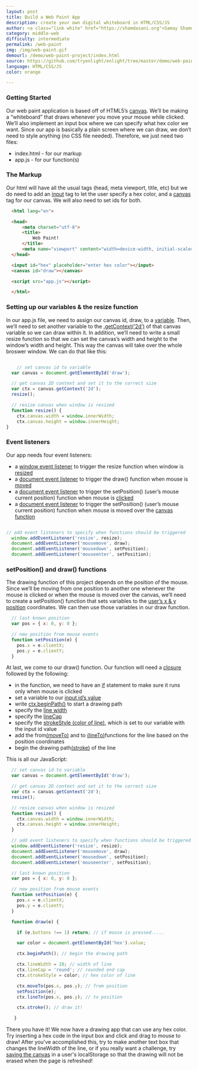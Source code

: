 ```yaml
---
layout: post
title: Build a Web Paint App
description: create your own digital whiteboard in HTML/CSS/JS
author: <a class="link white" href="https://shamdasani.org">Samay Shamdasani</a>
category: middle-web
difficulty: intermediate
permalink: /web-paint
img: /img/web-paint.gif
demourl: /demo/web-paint-project/index.html
source: https://github.com/tryenlight/enlight/tree/master/demo/web-paint-project
language: HTML/CSS/JS
color: orange

---
```


### Getting Started

Our web paint application is based off of HTML5’s <a href="http://www.w3schools.com/html/html5_canvas.asp" class="underline">canvas</a>. We’ll be making a “whiteboard” that draws whenever you move your mouse while clicked. We’ll also implement an input box where we can specify what hex color we want. Since our app is basically a plain screen where we can draw, we don’t need to style anything (no CSS file needed). Therefore, we just need two files:

-   index.html - for our markup
-   app.js - for our function(s)

### The Markup

Our html will have all the usual tags (head, meta viewport, title, etc) but we do need to add an <a href="http://www.w3schools.com/tags/tag_input.asp" class="underline">input</a> tag to let the user specify a hex color, and a <a href="http://www.w3schools.com/html/html5_canvas.asp" class="underline">canvas</a> tag for our canvas. We will also need to set ids for both.

```html
  <html lang="en">

  <head>
      <meta charset="utf-8">
      <title>
          Web Paint!
      </title>
      <meta name="viewport" content="width=device-width, initial-scale=1">
  </head>

  <input id="hex" placeholder="enter hex color"></input>
  <canvas id="draw"></canvas>

  <script src="app.js"></script>

  </html>
 ```


### Setting up our variables & the resize function

In our app.js file, we need to assign our canvas id, draw, to a <a href="http://www.w3schools.com/jsref/met_document_getelementbyid.asp" class="underline">variable</a>. Then, we’ll need to set another variable to the <a href="https://developer.mozilla.org/en-US/docs/Web/API/HTMLCanvasElement/getContext" class="underline">.getContext(’2d’)</a> of that canvas variable so we can draw within it. In addition, we’ll need to write a small resize function so that we can set the canvas’s width and height to the window’s width and height. This way the canvas will take over the whole broswer window. We can do that like this:

```js

    // set canvas id to variable
  var canvas = document.getElementById('draw');

  // get canvas 2D context and set it to the correct size
  var ctx = canvas.getContext('2d');
  resize();

  // resize canvas when window is resized
  function resize() {
    ctx.canvas.width = window.innerWidth;
    ctx.canvas.height = window.innerHeight;
}
```



### Event listeners

Our app needs four event listeners:

-   a <a href="http://www.w3schools.com/jsref/met_document_addeventlistener.asp" class="underline">window event listener</a> to trigger the resize function when window is <a href="https://developer.mozilla.org/en-US/docs/Web/Events/resize" class="underline">resized</a>
-   a <a href="http://www.w3schools.com/jsref/met_document_addeventlistener.asp" class="underline">document event listener</a> to trigger the draw() function when mouse is <a href="https://developer.mozilla.org/en-US/docs/Web/Events/mousemove" class="underline">moved</a>
-   a <a href="http://www.w3schools.com/jsref/met_document_addeventlistener.asp" class="underline">document event listener</a> to trigger the setPosition() (user’s mouse current position) function when mouse is <a href="https://developer.mozilla.org/en-US/docs/Web/Events/mousedown" class="underline">clicked</a>
-   a <a href="http://www.w3schools.com/jsref/met_document_addeventlistener.asp" class="underline">document event listener</a> to trigger the setPosition() (user’s mouse current position) function when mouse is moved over the <a href="https://developer.mozilla.org/en-US/docs/Web/Events/mouseenter" class="underline">canvas function</a>

```js

// add event listeners to specify when functions should be triggered
  window.addEventListener('resize', resize);
  document.addEventListener('mousemove', draw);
  document.addEventListener('mousedown', setPosition);
  document.addEventListener('mouseenter', setPosition);
 ```


### setPosition() and draw() functions

The drawing function of this project depends on the position of the mouse. Since we’ll be moving from one position to another one whenever the mouse is clicked or when the mouse is moved over the canvas, we’ll need to create a setPosition() function that sets variables to the <a href="http://www.w3schools.com/jsref/event_clientx.asp" class="underline">user’s x &amp; y position</a> coordinates. We can then use those variables in our draw function.

```js
  // last known position
  var pos = { x: 0, y: 0 };

  // new position from mouse events
  function setPosition(e) {
    pos.x = e.clientX;
    pos.y = e.clientY;
  }
```


At last, we come to our draw() function. Our function will need a <a href="https://developer.mozilla.org/en-US/docs/Web/JavaScript/Closures" class="underline">closure</a> followed by the following:

-   in the function, we need to have an <a href="http://www.w3schools.com/js/js_if_else.asp" class="underline">if</a> statement to make sure it runs only when mouse is clicked
-   set a variable to our <a href="http://www.w3schools.com/jsref/prop_text_value.asp" class="underline">input id’s value</a>
-   write <a href="http://www.w3schools.com/TAgs/canvas_beginpath.asp" class="underline">ctx.beginPath()</a> to start a drawing path
-   specify the <a href="http://www.w3schools.com/TAgs/canvas_linewidth.asp" class="underline">line width</a>
-   specify the <a href="http://www.w3schools.com/TAgs/canvas_linecap.asp" class="underline">lineCap</a>
-   specify the <a href="http://www.w3schools.com/TAgs/canvas_strokestyle.asp" class="underline">strokeStyle (color of line)</a>, which is set to our variable with the input id value
-   add the from<a href="http://www.w3schools.com/tags/canvas_moveto.asp" class="underline">(moveTo)</a> and to <a href="http://www.w3schools.com/tags/canvas_lineto.asp" class="underline">(lineTo)</a>functions for the line based on the position coordinates
-   begin the drawing path<a href="http://www.w3schools.com/tags/canvas_stroke.asp" class="underline">(stroke)</a> of the line

This is all our JavaScript:

```js
  // set canvas id to variable
  var canvas = document.getElementById('draw');

  // get canvas 2D context and set it to the correct size
  var ctx = canvas.getContext('2d');
  resize();

  // resize canvas when window is resized
  function resize() {
    ctx.canvas.width = window.innerWidth;
    ctx.canvas.height = window.innerHeight;
  }

  // add event listeners to specify when functions should be triggered
  window.addEventListener('resize', resize);
  document.addEventListener('mousemove', draw);
  document.addEventListener('mousedown', setPosition);
  document.addEventListener('mouseenter', setPosition);

  // last known position
  var pos = { x: 0, y: 0 };

  // new position from mouse events
  function setPosition(e) {
    pos.x = e.clientX;
    pos.y = e.clientY;
  }

  function draw(e) {

    if (e.buttons !== 1) return; // if mouse is pressed.....

    var color = document.getElementById('hex').value;

    ctx.beginPath(); // begin the drawing path

    ctx.lineWidth = 20; // width of line
    ctx.lineCap = 'round'; // rounded end cap
    ctx.strokeStyle = color; // hex color of line

    ctx.moveTo(pos.x, pos.y); // from position
    setPosition(e);
    ctx.lineTo(pos.x, pos.y); // to position

    ctx.stroke(); // draw it!

   }
 ```


 There you have it! We now have a drawing app that can use any hex color. Try inserting a hex code in the input box and click and drag to mouse to draw! After you've accomplished this, try to make another text box that changes the lineWidth of the line, or if you really want a challenge, try <a href="http://stackoverflow.com/questions/20507534/how-to-save-and-load-html5-canvas-to-from-localstorage" class="underline">saving the canvas</a> in a user's localStorage so that the drawing will not be erased when the page is refreshed!
